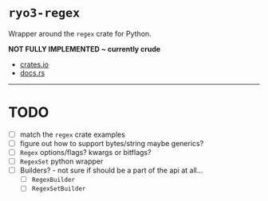 # `ryo3-regex`

Wrapper around the `regex` crate for Python.

**NOT FULLY IMPLEMENTED ~ currently crude**

- [crates.io](https://crates.io/crates/regex)
- [docs.rs](https://docs.rs/regex)

___

# TODO

- [ ] match the `regex` crate examples
- [ ] figure out how to support bytes/string maybe generics?
- [ ] `Regex` options/flags? kwargs or bitflags?
- [ ] `RegexSet` python wrapper
- [ ] Builders? - not sure if should be a part of the api at all...
  - [ ] `RegexBuilder`
  - [ ] `RegexSetBuilder`
